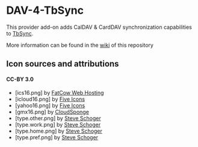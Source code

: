 # DAV-4-TbSync
This provider add-on adds CalDAV & CardDAV synchronization capabilities to [TbSync](https://github.com/jobisoft/TbSync/).

More information can be found in the [wiki](https://github.com/jobisoft/DAV-4-TbSync/wiki/About:-Provider-for-CalDAV-&-CardDAV) of this repository

## Icon sources and attributions

#### CC-BY 3.0
* [ics16.png] by [FatCow Web Hosting](https://www.iconfinder.com/icons/35803/)
* [icloud16.png] by [Five Icons](https://www.iconfinder.com/icons/252111/apple_icon)
* [yahoo16.png] by [Five Icons](https://www.iconfinder.com/icons/252070/yahoo_icon)
* [gmx16.png] by [CloudSponge](https://www.iconfinder.com/icons/1175604/address_book_contact_contacts_email_gmx_square_icon)
* [type.other.png] by [Steve Schoger](https://www.iconfinder.com/icons/3671671/)
* [type.work.png] by [Steve Schoger](https://www.iconfinder.com/icons/3671695/)
* [type.home.png] by [Steve Schoger](https://www.iconfinder.com/icons/3671775/)
* [type.pref.png] by [Steve Schoger](https://www.iconfinder.com/icons/3671863/)
